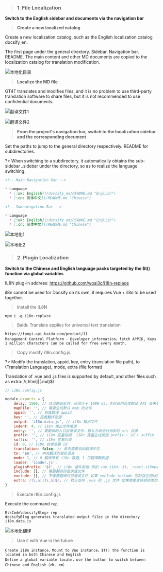 <!-- 本地化 -->

> ### 1. File Localization

**Switch to the English sidebar and documents via the navigation bar**

> **Create a new localized catalog**

Create a new localization catalog, such as the English localization catalog docsify_en.

The first page under the general directory. Sidebar. Navigation bar. README. The main content and other MD documents are copied to the localization catalog for translation modification.

![本地化目录](../_media/_resources/本地化目录.png ':size=25%')


> **Localize the MD file**

GT4T translates and modifies files, and it is no problem to use third-party translation software to share files, but it is not recommended to use confidential documents.

![翻译文件1](../_media/_resources/翻译文件1.png ':size=30%')

![翻译文件2](../_media/_resources/翻译文件2.png ':size=50%')


> **From the project's navigation bar, switch to the localization sidebar and the corresponding document**

Set the paths to jump to the general directory respectively. README for subdirectories.

?> When switching to a subdirectory, it automatically obtains the sub-sidebar _sidebar under the directory, so as to realize the language switching.


```docsifyBlog/_navbar.md
<!-- Main Navigation Bar -->

* Language
  * [:uk: English](/docsify_en/README.md "English")
  * [:cn: 简体中文](/README.md "Chinese")

```


```docsifyBlog/docsify_en/_navbar.md
<!-- Subnavigation Bar -->

* Language
  * [:uk: English](/docsify_en/README.md "English")
  * [:cn: 简体中文](/README.md "Chinese")
```
![本地化1](../_media/_resources/本地化1.png ':size=100%')

![本地化2](../_media/_resources/本地化2.png ':size=100%')

> ### 2. Plugin Localization

**Switch to the Chinese and English language packs targeted by the $t() function via global variables**

IL8N plug-in address: https://github.com/woai3c/i18n-replace

il8n cannot be used for Docsify on its own, it requires Vue + il8n to be used together.

> Install the IL8N

 `npm i -g i18n-replace`

> Baidu Translate applies for universal text translation

```    
https://fanyi-api.baidu.com/product/11
Management Control Platform - Developer information，fetch APPID, Keys
1 million characters can be called for free every month.
```

> Copy modify i18n.config.js

?> Modify the translation, appid, key, entry (translation file path), to (Translation Language), mode, extra (file format)

Translation of .vue and .js files is supported by default, and other files such as extra: /(\.html)|(\.md)$/


``` js
// i18n.config.js

module.exports = {
    delay: 1500, // 自动翻译延时，必须大于 1000 ms，否则调用百度翻译 API 会失败
    mapFile: '', // 需要生成默认 map 的文件
    appid: '', // 百度翻译 appid
    key: '', // 百度翻译密钥
    output: 'i18n.data.js', // i18n 输出文件
    indent: 4, // i18n 输出文件缩进
    entry: '', // 要翻译的入口目录或文件，默认为命令行当前的 src 目录
    prefix: '', // i18n 变量前缀  i18n 变量生成规则 prefix + id + suffix
    suffix: '', // i18n 变量后缀
    id: 0, // i18n 自增变量 id
    translation: false, // 是否需要自动翻译中文
    to: 'en', // 中文翻译的目标语言
    mode: 1, // 0 翻译所有 i18n 数据，1 只翻译新数据
    loader: 'loader.js',
    pluginPrefix: '$t', // i18n 插件前缀 例如 vue-i18n: $t， react-i18next: t
    include: [], // 需要翻译的目录或文件
    exclude: [], // 不需要翻译的目录或文件 如果 exclude include 同时存在同样的目录或文件 则 exclude 优先级高
    extra: /(\.a)|(\.b)$/, // 默认支持 .vue 和 .js 文件 如果需要支持其他类型的文件，请用正则描述 例如这个示例额外支持 .a .b 文件
}
```

> Execute i18n.config.js

Execute the command `rep`


```
E:\Code\docsifyBlog> rep
docsifyBlog generates translated output files in the directory i18n.data.js
```

![本地化翻译](../_media/_resources/本地化翻译.png)

> Use it with Vue in the future


```
Create i18n instance，Mount to Vue instance，$t() the function is located in both Chinese and English
Define a global variable locale，use the button to switch between Chinese and English（zh. en）
```
